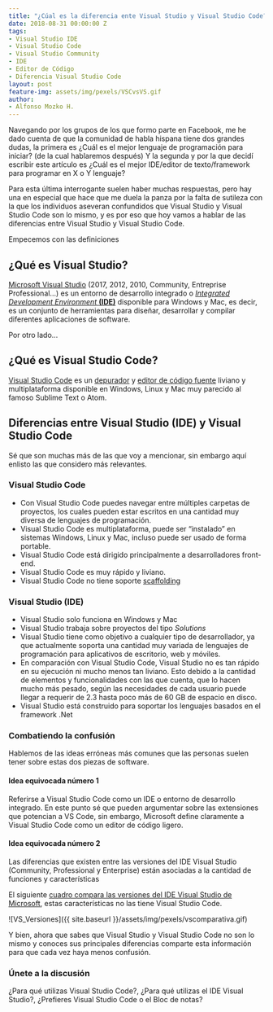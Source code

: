 ```yaml
---
title: "¿Cúal es la diferencia ente Visual Studio y Visual Studio Code?"
date: 2018-08-31 00:00:00 Z
tags:
- Visual Studio IDE
- Visual Studio Code 
- Visual Studio Community 
- IDE
- Editor de Código 
- Diferencia Visual Studio Code
layout: post
feature-img: assets/img/pexels/VSCvsVS.gif
author:
- Alfonso Mozko H.
---
```


Navegando por los grupos de los que formo parte en Facebook, me he dado cuenta de que la comunidad de habla hispana tiene dos grandes dudas, la primera es ¿Cuál es el mejor lenguaje de programación para iniciar? (de la cual hablaremos después) Y la segunda y por la que decidí escribir este artículo es ¿Cuál es el mejor IDE/editor de texto/framework para programar en X o Y lenguaje?

Para esta última interrogante suelen haber muchas respuestas, pero hay una en especial que hace que me duela la panza por la falta de sutileza con la que los individuos aseveran confundidos que Visual Studio y Visual Studio Code son lo mismo, y es por eso que hoy vamos a hablar de las diferencias entre Visual Studio y Visual Studio Code.

Empecemos con las definiciones

## ¿Qué es Visual Studio?
[Microsoft Visual Studio]( https://visualstudio.microsoft.com/es/vs/) (2017, 2012, 2010, Community, Entreprise Professional…) es un entorno de desarrollo integrado o  [*Integrated Development Environment* **(IDE)**]( https://es.wikipedia.org/wiki/Entorno_de_desarrollo_integrado) disponible para Windows y Mac, es decir, es un conjunto de herramientas para diseñar, desarrollar y compilar diferentes aplicaciones de software.

Por otro lado…
## ¿Qué es Visual Studio Code?
[Visual Studio Code]( https://code.visualstudio.com/?wt.mc_id=DX_841432) es un [depurador]( https://es.wikipedia.org/wiki/Depuración_de_programas) y [editor de código fuente]( https://es.wikipedia.org/wiki/Editor_de_código_fuente) liviano y multiplataforma disponible en Windows, Linux y Mac muy parecido al famoso Sublime Text o Atom.

## Diferencias entre Visual Studio (IDE) y Visual Studio Code
Sé que son muchas más de las que voy a mencionar, sin embargo aquí enlisto las que considero más relevantes.

### Visual Studio Code
+ Con Visual Studio Code puedes navegar entre múltiples carpetas de proyectos, los cuales pueden estar escritos en una cantidad muy diversa de lenguajes de programación.
+ Visual Studio Code es multiplataforma, puede ser “instalado” en sistemas Windows, Linux y Mac, incluso puede ser usado de forma portable.
+ Visual Studio Code está dirigido principalmente a desarrolladores front-end.
+ Visual Studio Code es muy rápido y liviano.
+ Visual Studio Code no tiene soporte [scaffolding]( https://en.wikipedia.org/wiki/Scaffold_(programming))

### Visual Studio (IDE)
+ Visual Studio solo funciona en Windows y Mac
+ Visual Studio trabaja sobre proyectos del tipo *Solutions*
+ Visual Studio tiene como objetivo a cualquier tipo de desarrollador, ya que actualmente soporta una cantidad muy variada de lenguajes de programación para aplicativos de escritorio, web y móviles.
+ En comparación con Visual Studio Code, Visual Studio no es tan rápido en su ejecución ni mucho menos tan liviano. Esto debido a la cantidad de elementos y funcionalidades con las que cuenta, que lo hacen mucho más pesado, según las necesidades de cada usuario puede llegar a requerir de 2.3  hasta poco más de 60 GB de espacio en disco. 
+ Visual Studio está construido para soportar los lenguajes basados en  el framework .Net

### Combatiendo la confusión 
Hablemos de las ideas erróneas más comunes que las personas suelen tener sobre estas dos piezas de software.

#### Idea equivocada número 1
Referirse a Visual Studio Code como un IDE o entorno de desarrollo integrado. En este punto sé que pueden argumentar sobre las extensiones que potencian a VS Code, sin embargo, Microsoft define claramente a Visual  Studio Code como un editor de código ligero. 

#### Idea equivocada número 2
Las diferencias que existen entre las versiones del IDE Visual Studio (Community, Professional y Enterprise) están asociadas a la cantidad de funciones y características

El siguiente [cuadro compara las versiones del IDE Visual Studio de Microsoft]( https://visualstudio.microsoft.com/es/vs/compare/?rr=https%3A%2F%2Fwww.quora.com%2FWhat-is-the-difference-between-Visual-Studio-and-Visual-Studio-Code), estas características no las tiene Visual Studio Code.  

![VS_Versiones]({{ site.baseurl }}/assets/img/pexels/vscomparativa.gif)

Y bien, ahora que sabes que Visual Studio y Visual Studio Code no son lo mismo y conoces sus principales diferencias comparte esta información para que cada vez haya menos confusión.

### Únete a la discusión
¿Para qué utilizas Visual Studio Code?, ¿Para qué utilizas el IDE Visual Studio?, ¿Prefieres Visual Studio Code o el Bloc de notas?


